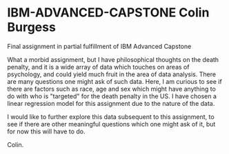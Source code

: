 # IBM-ADVANCED-CAPSTONE Colin Burgess
Final assignment in partial fulfillment of IBM Advanced Capstone


What a morbid assignment, but I have philosophical thoughts on the death penalty, and it is a wide array of data which touches on areas of psychology, and could yield much fruit in the area of data analysis. There are many questions one might ask of such data. Here, I am curious to see if there are factors such as race, age and sex which might have anything to do with who is "targeted" for the death penalty in the US.  I have chosen a linear regression model for this assignment due to the nature of the data.

I would like to further explore this data subsequent to this assignment, to see if there are other meaningful questions which one might ask of it, but for now this will have to do.

Colin.
